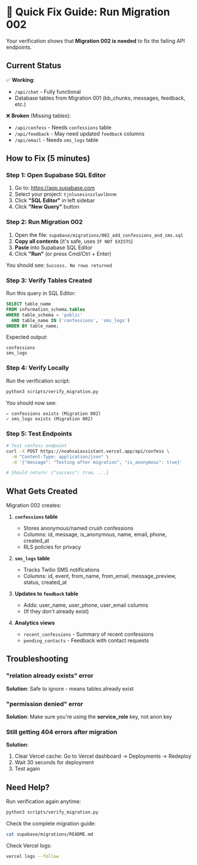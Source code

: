 # 🚀 Quick Fix Guide: Run Migration 002

Your verification shows that **Migration 002 is needed** to fix the failing API endpoints.

## Current Status

✅ **Working**:
- `/api/chat` - Fully functional
- Database tables from Migration 001 (kb_chunks, messages, feedback, etc.)

❌ **Broken** (Missing tables):
- `/api/confess` - Needs `confessions` table
- `/api/feedback` - May need updated `feedback` columns
- `/api/email` - Needs `sms_logs` table

## How to Fix (5 minutes)

### Step 1: Open Supabase SQL Editor

1. Go to: https://app.supabase.com
2. Select your project: `tjnlusesinzzlwvlbnnm`
3. Click **"SQL Editor"** in left sidebar
4. Click **"New Query"** button

### Step 2: Run Migration 002

1. Open the file: `supabase/migrations/002_add_confessions_and_sms.sql`
2. **Copy all contents** (it's safe, uses `IF NOT EXISTS`)
3. **Paste** into Supabase SQL Editor
4. Click **"Run"** (or press Cmd/Ctrl + Enter)

You should see: `Success. No rows returned`

### Step 3: Verify Tables Created

Run this query in SQL Editor:

```sql
SELECT table_name
FROM information_schema.tables
WHERE table_schema = 'public'
  AND table_name IN ('confessions', 'sms_logs')
ORDER BY table_name;
```

Expected output:
```
confessions
sms_logs
```

### Step 4: Verify Locally

Run the verification script:

```bash
python3 scripts/verify_migration.py
```

You should now see:
```
✓ confessions exists (Migration 002)
✓ sms_logs exists (Migration 002)
```

### Step 5: Test Endpoints

```bash
# Test confess endpoint
curl -X POST https://noahsaiassistant.vercel.app/api/confess \
  -H "Content-Type: application/json" \
  -d '{"message": "Testing after migration", "is_anonymous": true}'

# Should return: {"success": true, ...}
```

## What Gets Created

Migration 002 creates:

1. **`confessions` table**
   - Stores anonymous/named crush confessions
   - Columns: id, message, is_anonymous, name, email, phone, created_at
   - RLS policies for privacy

2. **`sms_logs` table**
   - Tracks Twilio SMS notifications
   - Columns: id, event, from_name, from_email, message_preview, status, created_at

3. **Updates to `feedback` table**
   - Adds: user_name, user_phone, user_email columns
   - (If they don't already exist)

4. **Analytics views**
   - `recent_confessions` - Summary of recent confessions
   - `pending_contacts` - Feedback with contact requests

## Troubleshooting

### "relation already exists" error
**Solution**: Safe to ignore - means tables already exist

### "permission denied" error
**Solution**: Make sure you're using the **service_role** key, not anon key

### Still getting 404 errors after migration
**Solution**:
1. Clear Vercel cache: Go to Vercel dashboard → Deployments → Redeploy
2. Wait 30 seconds for deployment
3. Test again

## Need Help?

Run verification again anytime:
```bash
python3 scripts/verify_migration.py
```

Check the complete migration guide:
```bash
cat supabase/migrations/README.md
```

Check Vercel logs:
```bash
vercel logs --follow
```
